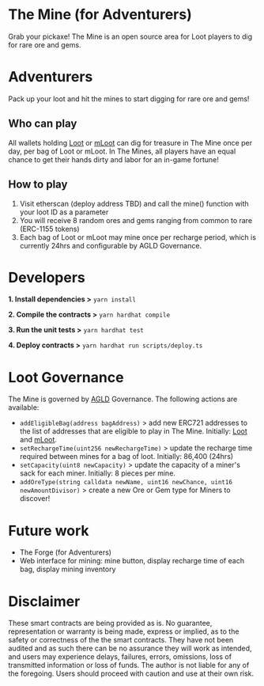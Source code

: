 # The Mine (for Adventurers)

Grab your pickaxe! The Mine is an open source area for Loot players to dig for rare ore and gems.

# Adventurers

Pack up your loot and hit the mines to start digging for rare ore and gems! 

## Who can play

All wallets holding [Loot](https://etherscan.io/address/0xff9c1b15b16263c61d017ee9f65c50e4ae0113d7) or [mLoot](https://etherscan.io/address/0x1dfe7Ca09e99d10835Bf73044a23B73Fc20623DF) can dig for treasure in The Mine once per day, per bag of Loot or mLoot. In The Mines, all players have an equal chance to get their hands dirty and labor for an in-game fortune!

## How to play

1. Visit etherscan (deploy address TBD) and call the mine() function with your loot ID as a parameter
2. You will receive 8 random ores and gems ranging from common to rare (ERC-1155 tokens)
3. Each bag of Loot or mLoot may mine once per recharge period, which is currently 24hrs and configurable by AGLD Governance.

# Developers

**1. Install dependencies >** `yarn install`

**2. Compile the contracts >** `yarn hardhat compile`

**3. Run the unit tests >** ```yarn hardhat test```

**4. Deploy contracts >** `yarn hardhat run scripts/deploy.ts`

# Loot Governance

The Mine is governed by [AGLD](https://etherscan.io/address/0x32353a6c91143bfd6c7d363b546e62a9a2489a20#code) Governance. The following actions are available:

* `addEligibleBag(address bagAddress)` > add new ERC721 addresses to the list of addresses that are eligible to play in The Mine. Initially: [Loot](https://etherscan.io/address/0xff9c1b15b16263c61d017ee9f65c50e4ae0113d7) and [mLoot](https://etherscan.io/address/0x1dfe7Ca09e99d10835Bf73044a23B73Fc20623DF).
* `setRechargeTime(uint256 newRechargeTime)` > update the recharge time required between mines for a bag of loot. Initially: 86,400 (24hrs)
* `setCapacity(uint8 newCapacity)` > update the capacity of a miner's sack for each miner. Initially: 8 pieces per mine.
* `addOreType(string calldata newName, uint16 newChance, uint16 newAmountDivisor)` > create a new Ore or Gem type for Miners to discover!

# Future work

* The Forge (for Adventurers)
* Web interface for mining: mine button, display recharge time of each bag, display mining inventory

# Disclaimer

These smart contracts are being provided as is. No guarantee, representation or warranty is being made, express or implied, as to the safety or correctness of the the smart contracts. They have not been audited and as such there can be no assurance they will work as intended, and users may experience delays, failures, errors, omissions, loss of transmitted information or loss of funds. The author is not liable for any of the foregoing. Users should proceed with caution and use at their own risk.
